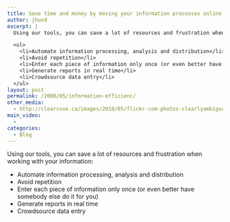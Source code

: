```yaml
---
title: Save time and money by moving your information processes online
author: jhund
excerpt: |
  Using our tools, you can save a lot of resources and frustration when working with your information:

  <ul>
    <li>Automate information processing, analysis and distribution</li>
    <li>Avoid repetition</li>
    <li>Enter each piece of information only once (or even better have somebody else do it for you)</li>
    <li>Generate reports in real time</li>
    <li>Crowdsource data entry</li>
  </ul>
layout: post
permalink: /2008/05/information-efficienc/
other_media:
  - http://clearcove.ca/images/2010/05/flickr-com-photos-clearlyambiguous-282747181.jpg
main_video:
  -
categories:
  - Blog
---
```

Using our tools, you can save a lot of resources and frustration when working with your information:

  * Automate information processing, analysis and distribution
  * Avoid repetition
  * Enter each piece of information only once (or even better have somebody else do it for you)
  * Generate reports in real time
  * Crowdsource data entry

